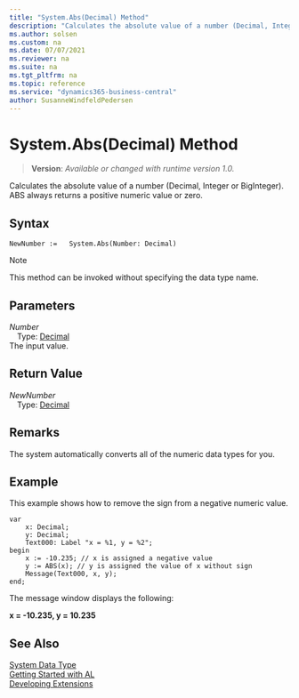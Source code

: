 ```yaml
---
title: "System.Abs(Decimal) Method"
description: "Calculates the absolute value of a number (Decimal, Integer or BigInteger)."
ms.author: solsen
ms.custom: na
ms.date: 07/07/2021
ms.reviewer: na
ms.suite: na
ms.tgt_pltfrm: na
ms.topic: reference
ms.service: "dynamics365-business-central"
author: SusanneWindfeldPedersen
---
```

[//]: # (START>DO_NOT_EDIT)
[//]: # (IMPORTANT:Do not edit any of the content between here and the END>DO_NOT_EDIT.)
[//]: # (Any modifications should be made in the .xml files in the ModernDev repo.)
# System.Abs(Decimal) Method
> **Version**: _Available or changed with runtime version 1.0._

Calculates the absolute value of a number (Decimal, Integer or BigInteger). ABS always returns a positive numeric value or zero.


## Syntax
```AL
NewNumber :=   System.Abs(Number: Decimal)
```
> [!NOTE]
> This method can be invoked without specifying the data type name.
## Parameters
*Number*  
&emsp;Type: [Decimal](../decimal/decimal-data-type.md)  
The input value.  


## Return Value
*NewNumber*  
&emsp;Type: [Decimal](../decimal/decimal-data-type.md)  



[//]: # (IMPORTANT: END>DO_NOT_EDIT)


## Remarks

The system automatically converts all of the numeric data types for you.

## Example

This example shows how to remove the sign from a negative numeric value. 

```al
var
    x: Decimal;
    y: Decimal;
    Text000: Label "x = %1, y = %2";
begin
    x := -10.235; // x is assigned a negative value  
    y := ABS(x); // y is assigned the value of x without sign  
    Message(Text000, x, y);  
end;
```  

The message window displays the following:  

**x = -10.235, y = 10.235**  

## See Also

[System Data Type](system-data-type.md)  
[Getting Started with AL](../../devenv-get-started.md)  
[Developing Extensions](../../devenv-dev-overview.md)
